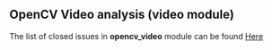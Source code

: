 ## OpenCV Video analysis (video module)

The list of closed issues in **opencv_video** module can be found [Here](https://github.com/opencv/opencv/issues?q=label%3A%22category%3A+video%22+is%3Aclosed)